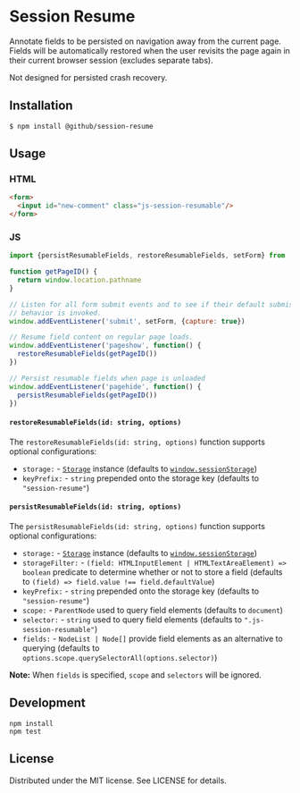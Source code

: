 # Session Resume

Annotate fields to be persisted on navigation away from the current page.
Fields will be automatically restored when the user revisits the page
again in their current browser session (excludes separate tabs).

Not designed for persisted crash recovery.

## Installation

```
$ npm install @github/session-resume
```

## Usage

### HTML

``` html
<form>
  <input id="new-comment" class="js-session-resumable"/>
</form>
```

### JS

```js
import {persistResumableFields, restoreResumableFields, setForm} from '@github/session-resume'

function getPageID() {
  return window.location.pathname
}

// Listen for all form submit events and to see if their default submission
// behavior is invoked.
window.addEventListener('submit', setForm, {capture: true})

// Resume field content on regular page loads.
window.addEventListener('pageshow', function() {
  restoreResumableFields(getPageID())
})

// Persist resumable fields when page is unloaded
window.addEventListener('pagehide', function() {
  persistResumableFields(getPageID())
})
```

#### `restoreResumableFields(id: string, options)`

The `restoreResumableFields(id: string, options)` function supports optional configurations:

* `storage:` - [`Storage`][] instance (defaults to [`window.sessionStorage`][])
* `keyPrefix:` - `string` prepended onto the storage key (defaults to `"session-resume"`)

[`Storage`]: https://developer.mozilla.org/en-US/docs/Web/API/Storage
[`window.sessionStorage`]: https://developer.mozilla.org/en-US/docs/Web/API/Window/sessionStorage

#### `persistResumableFields(id: string, options)`

The `persistResumableFields(id: string, options)` function supports optional configurations:

* `storage:` - [`Storage`][] instance (defaults to [`window.sessionStorage`][])
* `storageFilter:` - `(field: HTMLInputElement | HTMLTextAreaElement) => boolean` predicate to determine whether or not to store a field (defaults to `(field) => field.value !== field.defaultValue`)
* `keyPrefix:` - `string` prepended onto the storage key (defaults to `"session-resume"`)
* `scope:` - `ParentNode` used to query field elements (defaults to `document`)
* `selector:` - `string` used to query field elements (defaults to `".js-session-resumable"`)
* `fields:` - `NodeList | Node[]` provide field elements as an alternative to querying (defaults to `options.scope.querySelectorAll(options.selector)`)

**Note:** When `fields` is specified, `scope` and `selectors` will be ignored.

[`Storage`]: https://developer.mozilla.org/en-US/docs/Web/API/Storage
[`window.sessionStorage`]: https://developer.mozilla.org/en-US/docs/Web/API/Window/sessionStorage

## Development

```
npm install
npm test
```

## License

Distributed under the MIT license. See LICENSE for details.
